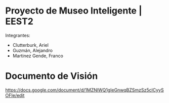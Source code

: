 # Proyecto de Museo Inteligente | EEST2

Integrantes:
* Clutterburk, Ariel
* Guzmán, Alejandro
* Martinez Gende, Franco

# Documento de Visión
 https://docs.google.com/document/d/1MZNlWQ1gIeGnwqBZSmzSz5clCyySOFIe/edit
